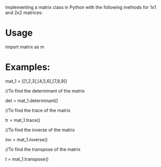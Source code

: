 Implementing a matrix class in Python with the following methods for 1x1 and 2x2 matrices:
  
  # Usage
  
  import matrix as m
  
  # Examples:
  
  mat_1 = [[1,2,3],[4,5,6],[7,8,9]]
  
  //To find the determinant of the matrix
  
  det = mat_1.determinant()
  
  //To find the trace of the matrix
  
  tr = mat_1.trace()
  
  //To find the inverse of the matrix 
  
  inv = mat_1.inverse()
  
  //To find the transpose of the matrix
  
  t = mat_1.transpose()
  
  
